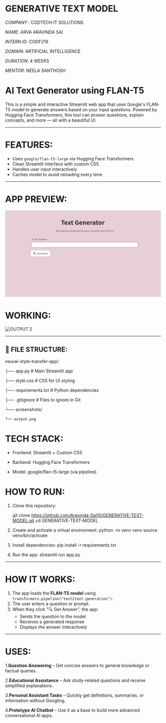 # GENERATIVE TEXT MODEL

*COMPANY* : CODTECH IT SOLUTIONS

*NAME*: ARVA ARAVINDA SAI

*INTERN ID*: CODF219

*DOMAIN*: ARTIFICIAL INTELLIGENCE

*DURATION*: 4 WEEKS

*MENTOR*: NEELA SANTHOSH

# AI Text Generator using FLAN-T5

This is a simple and interactive Streamlit web app that uses Google's FLAN-T5 model to generate answers based on your input questions. Powered by Hugging Face Transformers, this tool can answer questions, explain concepts, and more — all with a beautiful UI.

---

# FEATURES:

- Uses `google/flan-t5-large` via Hugging Face Transformers
- Clean Streamlit interface with custom CSS
- Handles user input interactively
- Caches model to avoid reloading every time
---

# APP PREVIEW:

![APP PREVIEW](screenshots/OUTPUT%201.png)
# WORKING:
![OUTPUT 2](https://github.com/user-attachments/assets/4a26581d-8826-4912-8c17-5898d87c44cd)

---

## 📂 FILE STRUCTURE:

neural-style-transfer-app/

├── app.py                  # Main Streamlit app

├── style.css               #  CSS for UI styling

├── requirements.txt        # Python dependencies

├── .gitignore              # Files to ignore in Git

└── screenshots/

    └── output.png  


# TECH STACK:
   - Frontend: Streamlit + Custom CSS

   - Backend: Hugging Face Transformers

   - Model: google/flan-t5-large (via pipeline)


#  HOW TO RUN:

1. Clone this repository:
   
   git clone https://github.com/Aravinda-Sai10/GENERATIVE-TEXT-MODEL.git
   cd GENERATIVE-TEXT-MODEL

2. Create and activate a virtual environment:
   python -m venv venv
   source venv/bin/activate  

3. Install dependencies:
   pip install -r requirements.txt

4. Run the app:
   streamlit run app.py

---

# HOW IT WORKS:

1. The app loads the **FLAN-T5 model** using `transformers.pipeline("text2text-generation")`.
2. The user enters a question or prompt.
3. When they click "🔍 Get Answer", the app:
   - Sends the question to the model
   - Receives a generated response
   - Displays the answer interactively

---
# USES:
1.**Question Answering**         – Get concise answers to general knowledge or factual queries.

2.**Educational Assistance**     – Ask study-related questions and receive simplified explanations.

3.**Personal Assistant Tasks**   – Quickly get definitions, summaries, or information without Googling.

4.**Prototype AI Chatbot**       – Use it as a base to build more advanced conversational AI apps.

